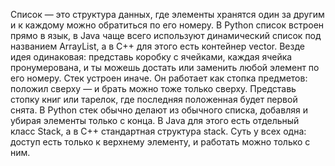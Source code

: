 Список — это структура данных, где элементы хранятся один за другим и к каждому можно обратиться по его номеру. В Python список встроен прямо в язык, в Java чаще всего используют динамический список под названием ArrayList, а в C++ для этого есть контейнер vector. Везде идея одинаковая: представь коробку с ячейками, каждая ячейка пронумерована, и ты можешь достать или заменить любой элемент по его номеру.
Стек устроен иначе. Он работает как стопка предметов: положил сверху — и брать можно тоже только сверху. Представь стопку книг или тарелок, где последняя положенная будет первой снята. В Python стек обычно делают из обычного списка, добавляя и убирая элементы только с конца. В Java для этого есть отдельный класс Stack, а в C++ стандартная структура stack. Суть у всех одна: доступ есть только к верхнему элементу, и работать можно только с ним.
